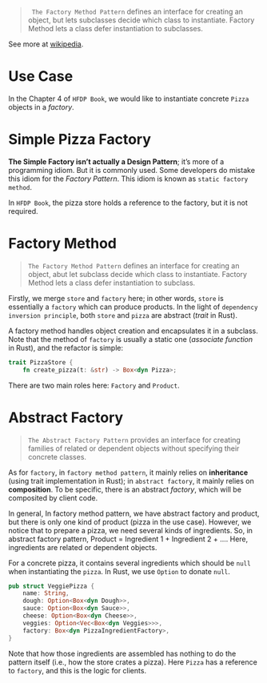 > ` The Factory Method Pattern` defines an interface for creating an object, but lets subclasses decide which class to instantiate. Factory Method lets a class defer instantiation to subclasses.

See more at [wikipedia](https://en.wikipedia.org/wiki/Factory_method_pattern).

# Use Case
In the Chapter 4 of `HFDP Book`, we would like to instantiate concrete `Pizza` objects in a *factory*.

# Simple Pizza Factory
**The Simple Factory isn’t actually a Design Pattern**; it’s more of a programming idiom. But it is commonly used. Some developers do mistake this idiom for the *Factory Pattern*. This idiom is known as `static factory method`.

In `HFDP Book`, the pizza store holds a reference to the factory, but it is not required. 

# Factory Method

> `The Factory Method Pattern` defines an interface for creating an object, abut let subclass decide which class to instantiate. Factory Method lets a class defer instantiation to subclass.

Firstly, we merge `store` and `factory` here; in other words, `store` is essentially a `factory` which can produce products. In the light of `dependency inversion principle`, both `store` and `pizza` are abstract (*trait* in Rust).

A factory method handles object creation and encapsulates it in a subclass. Note that the method of `factory` is usually a static one (*associate function* in Rust), and the refactor is simple:

```rust
trait PizzaStore {
    fn create_pizza(t: &str) -> Box<dyn Pizza>;
```

There are two main roles here: `Factory` and `Product`.

# Abstract Factory
> `The Abstract Factory Pattern` provides an interface for creating families of related or dependent objects without specifying their concrete classes.

As for `factory`, in `factory method pattern`, it mainly relies on **inheritance** (using trait implementation in Rust); in `abstract factory`, it mainly relies on **composition**. To be specific, there is an abstract *factory*, which will be composited by client code.

In general, In factory method pattern, we have abstract factory and product, but there is only one kind of product (pizza in the use case). However, we notice that to prepare a pizza, we need several kinds of ingredients. So, in abstract factory pattern, Product = Ingredient 1 + Ingredient 2 + .... Here, ingredients are related or dependent objects.

For a concrete pizza, it contains several ingredients which should be `null` when instantiating the `pizza`. In Rust, we use `Option` to donate `null`.

```rust 
pub struct VeggiePizza {
    name: String,
    dough: Option<Box<dyn Dough>>,
    sauce: Option<Box<dyn Sauce>>,
    cheese: Option<Box<dyn Cheese>>,
    veggies: Option<Vec<Box<dyn Veggies>>>,
    factory: Box<dyn PizzaIngredientFactory>,
}
```
Note that how those ingredients are assembled has nothing to do the pattern itself (i.e., how the store crates a pizza). Here `Pizza` has a reference to `factory`, and this is the logic for clients.